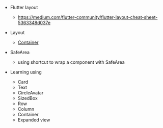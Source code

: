 - Flutter layout
  - https://medium.com/flutter-community/flutter-layout-cheat-sheet-5363348d037e

- Layout
  - [Container](https://api.flutter.dev/flutter/widgets/Container-class.html)

- SafeArea
  - using shortcut to wrap a component with SafeArea

- Learning using
  - Card
  - Text
  - CircleAvatar
  - SizedBox
  - Row
  - Column
  - Container
  - Expanded view
